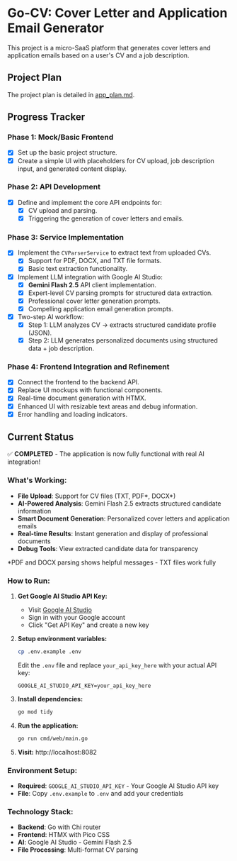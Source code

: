 # Go-CV: Cover Letter and Application Email Generator

This project is a micro-SaaS platform that generates cover letters and application emails based on a user's CV and a job description.

## Project Plan

The project plan is detailed in [app_plan.md](app_plan.md).

## Progress Tracker

### Phase 1: Mock/Basic Frontend

- [x] Set up the basic project structure.
- [x] Create a simple UI with placeholders for CV upload, job description input, and generated content display.

### Phase 2: API Development

- [x] Define and implement the core API endpoints for:
    - [x] CV upload and parsing.
    - [x] Triggering the generation of cover letters and emails.

### Phase 3: Service Implementation

- [x] Implement the `CVParserService` to extract text from uploaded CVs.
  - [x] Support for PDF, DOCX, and TXT file formats.
  - [x] Basic text extraction functionality.
- [x] Implement LLM integration with Google AI Studio:
    - [x] **Gemini Flash 2.5** API client implementation.
    - [x] Expert-level CV parsing prompts for structured data extraction.
    - [x] Professional cover letter generation prompts.
    - [x] Compelling application email generation prompts.
- [x] Two-step AI workflow:
    - [x] Step 1: LLM analyzes CV → extracts structured candidate profile (JSON).
    - [x] Step 2: LLM generates personalized documents using structured data + job description.

### Phase 4: Frontend Integration and Refinement

- [x] Connect the frontend to the backend API.
- [x] Replace UI mockups with functional components.
- [x] Real-time document generation with HTMX.
- [x] Enhanced UI with resizable text areas and debug information.
- [x] Error handling and loading indicators.

## Current Status

✅ **COMPLETED** - The application is now fully functional with real AI integration!

### What's Working:
- **File Upload**: Support for CV files (TXT, PDF*, DOCX*)
- **AI-Powered Analysis**: Gemini Flash 2.5 extracts structured candidate information
- **Smart Document Generation**: Personalized cover letters and application emails
- **Real-time Results**: Instant generation and display of professional documents
- **Debug Tools**: View extracted candidate data for transparency

*PDF and DOCX parsing shows helpful messages - TXT files work fully

### How to Run:

1. **Get Google AI Studio API Key:**
   - Visit [Google AI Studio](https://aistudio.google.com/)
   - Sign in with your Google account
   - Click "Get API Key" and create a new key

2. **Setup environment variables:**
   ```bash
   cp .env.example .env
   ```
   Edit the `.env` file and replace `your_api_key_here` with your actual API key:
   ```
   GOOGLE_AI_STUDIO_API_KEY=your_api_key_here
   ```

3. **Install dependencies:**
   ```bash
   go mod tidy
   ```

4. **Run the application:**
   ```bash
   go run cmd/web/main.go
   ```

5. **Visit:** http://localhost:8082

### Environment Setup:
- **Required**: `GOOGLE_AI_STUDIO_API_KEY` - Your Google AI Studio API key
- **File**: Copy `.env.example` to `.env` and add your credentials

### Technology Stack:
- **Backend**: Go with Chi router
- **Frontend**: HTMX with Pico CSS
- **AI**: Google AI Studio - Gemini Flash 2.5
- **File Processing**: Multi-format CV parsing

